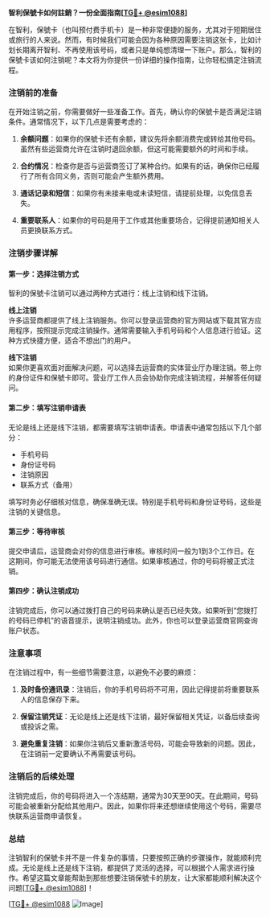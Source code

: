 **智利保號卡如何註銷？一份全面指南[[TG💪+ @esim1088](https://t.me/s/esim1088)]**

在智利，保號卡（也叫预付费手机卡）是一种非常便捷的服务，尤其对于短期居住或旅行的人来说。然而，有时候我们可能会因为各种原因需要注销这张卡，比如计划长期离开智利、不再使用该号码，或者只是单纯想清理一下账户。那么，智利的保號卡该如何注销呢？本文将为你提供一份详细的操作指南，让你轻松搞定注销流程。

### 注销前的准备

在开始注销之前，你需要做好一些准备工作。首先，确认你的保號卡是否满足注销条件。通常情况下，以下几点是需要考虑的：

1. **余额问题**：如果你的保號卡还有余额，建议先将余额消费完或转给其他号码。虽然有些运营商允许在注销时退回余额，但这可能需要额外的时间和手续。
   
2. **合约情况**：检查你是否与运营商签订了某种合约。如果有的话，确保你已经履行了所有合同义务，否则可能会产生额外费用。

3. **通话记录和短信**：如果你有未接来电或未读短信，请提前处理，以免信息丢失。

4. **重要联系人**：如果你的号码是用于工作或其他重要场合，记得提前通知相关人员更换联系方式。

### 注销步骤详解

#### 第一步：选择注销方式

智利的保號卡注销可以通过两种方式进行：线上注销和线下注销。

**线上注销**  
许多运营商都提供了线上注销服务。你可以登录运营商的官方网站或下载其官方应用程序，按照提示完成注销操作。通常需要输入手机号码和个人信息进行验证。这种方式快捷方便，适合不想出门的用户。

**线下注销**  
如果你更喜欢面对面解决问题，可以选择去运营商的实体营业厅办理注销。带上你的身份证件和保號卡即可。营业厅工作人员会协助你完成注销流程，并解答任何疑问。

#### 第二步：填写注销申请表

无论是线上还是线下注销，都需要填写注销申请表。申请表中通常包括以下几个部分：

- 手机号码
- 身份证号码
- 注销原因
- 联系方式（备用）

填写时务必仔细核对信息，确保准确无误。特别是手机号码和身份证号码，这些是注销的关键信息。

#### 第三步：等待审核

提交申请后，运营商会对你的信息进行审核。审核时间一般为1到3个工作日。在这期间，你可能无法使用该号码进行通信。如果审核通过，你的号码将被正式注销。

#### 第四步：确认注销成功

注销完成后，你可以通过拨打自己的号码来确认是否已经失效。如果听到“您拨打的号码已停机”的语音提示，说明注销成功。此外，你也可以登录运营商官网查询账户状态。

### 注意事项

在注销过程中，有一些细节需要注意，以避免不必要的麻烦：

1. **及时备份通讯录**：注销后，你的手机号码将不可用，因此记得提前将重要联系人的信息保存下来。

2. **保留注销凭证**：无论是线上还是线下注销，最好保留相关凭证，以备后续查询或投诉之需。

3. **避免重复注销**：如果你注销后又重新激活号码，可能会导致新的问题。因此，在注销前一定要确认不再需要该号码。

### 注销后的后续处理

注销完成后，你的号码将进入一个冻结期，通常为30天至90天。在此期间，号码可能会被重新分配给其他用户。因此，如果你将来还想继续使用这个号码，需要尽快联系运营商申请恢复。

### 总结

注销智利的保號卡并不是一件复杂的事情，只要按照正确的步骤操作，就能顺利完成。无论是线上还是线下注销，都提供了灵活的选择，可以根据个人需求进行操作。希望这篇文章能帮助到那些想要注销保號卡的朋友，让大家都能顺利解决这个问题[[TG💪+ @esim1088](https://t.me/s/esim1088)]！

[[TG💪+ @esim1088](https://t.me/s/esim1088) ![Image](https://i.postimg.cc/4NQfJmqS/Snipaste-2025-05-13-00-14-12.png)]